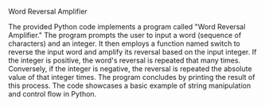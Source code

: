 Word Reversal Amplifier

The provided Python code implements a program called "Word Reversal Amplifier." The program prompts the user to input a word (sequence of characters) and an integer. It then employs a function named switch to reverse the input word and amplify its reversal based on the input integer. If the integer is positive, the word's reversal is repeated that many times. Conversely, if the integer is negative, the reversal is repeated the absolute value of that integer times. The program concludes by printing the result of this process. The code showcases a basic example of string manipulation and control flow in Python.